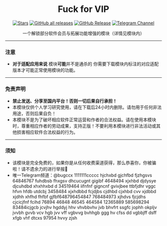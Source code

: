 <div align="center">

# Fuck for VIP

[![Stars](https://img.shields.io/github/stars/Xposed-Modules-Repo/com.bug.hookvip?label=stars)](https://github.com/Xposed-Modules-Repo/com.bug.hookvip)
<a href="https://github.com/Xposed-Modules-Repo/com.bug.hookvip/releases"><img alt="GitHub all releases" src="https://img.shields.io/github/downloads/Xposed-Modules-Repo/com.bug.hookvip/total?label=Downloads"></a>
[![GitHub Release](https://img.shields.io/github/v/release/Xposed-Modules-Repo/com.bug.hookvip)](https://github.com/Xposed-Modules-Repo/com.bug.hookvip/releases)
<a href="https://t.me/bugccx"><img alt="Telegram Channel" src="https://img.shields.io/badge/Telegram-频道-blue.svg?logo=telegram"></a>  

一个解锁部分软件会员与拓展功能增强的模块（详情见模块内）

</div>

----

### 注意
- **对于适配应用来说** 模块**可能**并不是通杀的 你需要下载模块内标注的对应适配版本才可能正常使用模块的功能。

----

### 免责声明
- **禁止发送、分享至国内平台！否则一切后果自行承担！**
- 本模块仅供个人学习研究使用，请在下载后24小时内删除。请勿用于任何非法用途，否则后果自负！
- 本模块不是为了破坏相应软件正常运营和作者的合法权益。请在使用本模块时，尊重相应作者的劳动成果，支持正版！不要利用本模块进行非法活动或其他损害相应软件合法权益的行为。

----

### 须知
- 该模块是完全免费的，如果你是从任何收费渠道获得，那么恭喜你，你被骗啦！请不遗余力的进行举报🔆
- 唯一Telegram频道：@bugccx
1111111ccccc hjchxbd gjchfbd fjzhgsvs
64846767 fuhdbsb fhxgsv dhcucugnt gigibf
4648494 xjxhbd djdysye djcuhdbd xhxhhxbd d
34519464 iifnfnf gigncnf gvivjbee ttbfjdhr
vggc hfvn hfdb utdcbj
3458484 xjxhdbbd fcjdjbs cjdhbd cjxhbd cvv
xjdbbd xjdhh xhfhd fhfbf gjfbf648796454847
768484973 xjhdvs fjcjdhs cjcicjfnf fcihd
76894 46848 46545 464584 12365889
585698294 83484icjgcb jcvjhv hgddyj  hhv vhvbbvhv jvb bhvfrt ssgfc jophh okpljv jvvbh gvvb vcv hgb jvv vff vgbvvg bvhhgb ggg hv   cfss dd vgbbjff dsff xfgb vhf dtcxs 97954 hvvy zjsh